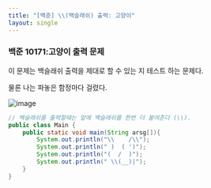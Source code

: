 ```yaml
---
title: "[백준] \\(백슬래쉬) 출력: 고양이"
layout: single
---
```


### 백준 10171:고양이 출력 문제

이 문제는 백슬래쉬 출력을 제대로 할 수 있는 지 테스트 하는 문제다.

물론 나는 파놓은 함정마다 걸렸다.

![image](https://user-images.githubusercontent.com/58998646/140906084-d8c0924d-c833-494f-acc7-61d307572f58.png)

```java
// 백슬래쉬를 출력할때는 앞에 백슬래쉬를 한번 더 붙여준다 (\\).
public class Main {
    public static void main(String arsg[]){
        System.out.println("\\    /\\");
        System.out.println(" )  ( ')");
        System.out.println("(  /  )");
        System.out.println(" \\(__)|");
    }
}
```
